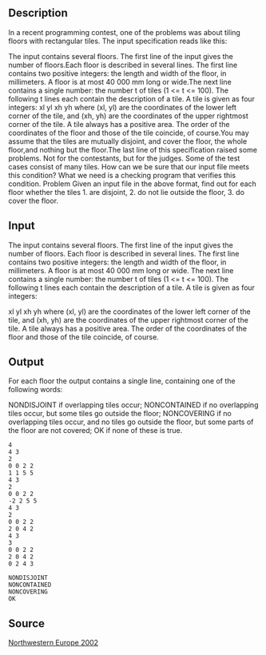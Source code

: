 <h2>Description</h2><p>In a recent programming contest, one of the problems was about tiling floors with rectangular tiles. The input specification reads like this:
</p>The input contains several floors. The first line of the input gives the number of floors.Each floor is described in several lines. The first line contains two positive integers: the length and width of the floor, in millimeters. A floor is at most 40 000 mm long or wide.The next line contains a single number: the number t of tiles (1 &lt;= t &lt;= 100). The following t lines each contain the description of a tile. A tile is given as four integers:
xl yl xh yh
where (xl, yl) are the coordinates of the lower left corner of the tile, and (xh, yh) are the coordinates of the upper rightmost corner of the tile. A tile always has a positive area. The order of the coordinates of the floor and those of the tile coincide, of course.You may assume that the tiles are mutually disjoint, and cover the floor, the whole floor,and nothing but the floor.The last line of this specification raised some problems. Not for the contestants, but for the judges. Some of the test cases consist of many tiles. How can we be sure that our input file meets this condition? What we need is a checking program that verifies this condition.
Problem
Given an input file in the above format, find out for each floor whether the tiles
1. are disjoint,
2. do not lie outside the floor,
3. do cover the floor.<h2>Input</h2><p>The input contains several floors. The first line of the input gives the number of floors. Each floor is described in several lines. The first line contains two positive integers: the length and width of the floor, in millimeters. A floor is at most 40 000 mm long or wide. The next line contains a single number: the number t of tiles (1 &lt;= t &lt;= 100). The following t lines each contain the description of a tile. A tile is given as four integers:
</p>xl yl xh yh
where (xl, yl) are the coordinates of the lower left corner of the tile, and (xh, yh) are the coordinates of the upper rightmost corner of the tile. A tile always has a positive area. The order of the coordinates of the floor and those of the tile coincide, of course.
<h2>Output</h2><p>For each floor the output contains a single line, containing one of the following words:
</p>NONDISJOINT if overlapping tiles occur;
NONCONTAINED if no overlapping tiles occur,
but some tiles go outside the floor;
NONCOVERING if no overlapping tiles occur,
and no tiles go outside the floor,
but some parts of the floor are not covered;
OK if none of these is true.<pre><code class="language-input1">4
4 3
2
0 0 2 2
1 1 5 5
4 3
2
0 0 2 2
-2 2 5 5
4 3
2
0 0 2 2
2 0 4 2
4 3
3
0 0 2 2
2 0 4 2
0 2 4 3</code></pre><pre><code class="language-output1">NONDISJOINT
NONCONTAINED
NONCOVERING
OK</code></pre><h2>Source</h2><a href="searchproblem?field=source&amp;key=Northwestern+Europe+2002">Northwestern Europe 2002</a>